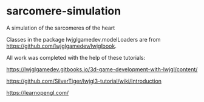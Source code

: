 # sarcomere-simulation
A simulation of the sarcomeres of the heart

Classes in the package lwjglgamedev.modelLoaders are from https://github.com/lwjglgamedev/lwjglbook.


All work was completed with the help of these tutorials:

https://lwjglgamedev.gitbooks.io/3d-game-development-with-lwjgl/content/

https://github.com/SilverTiger/lwjgl3-tutorial/wiki/Introduction

https://learnopengl.com/
